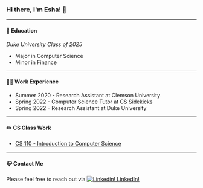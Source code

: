 ### Hi there, I'm Esha! 👋 

---
#### :school: Education

*Duke University Class of 2025*

- Major in Computer Science 
- Minor in Finance

---
#### :woman_technologist: Work Experience
- Summer 2020 - Research Assistant at Clemson University
- Spring 2022 - Computer Science Tutor at CS Sidekicks
- Spring 2022 - Research Assistant at Duke University

---
#### :pencil2: CS Class Work
- [CS 110 - Introduction to Computer Science](https://github.com/EKcellent/CS110)
---
#### :mailbox_closed: Contact Me
Please feel free to reach out via 
[![Linkedin!](https://i.stack.imgur.com/gVE0j.png) LinkedIn!](https://www.linkedin.com/in/eshakapoor-duke/)
